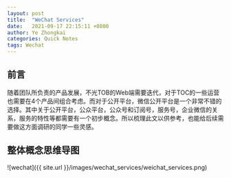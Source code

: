 ```yaml
---
layout: post
title:  "WeChat Services"
date:   2021-09-17 22:15:11 +0800
author: Ye Zhongkai
categories: Quick Notes
tags: Wechat
---
```


## 前言
随着团队所负责的产品发展，不光TOB的Web端需要迭代，对于TOC的一些运营也需要在4个产品间组合考虑。而对于公开平台，微信公开平台是一个非常不错的选择。其中关于公开平台，公众平台，公众号和订阅号，服务号，企业微信的关系，服务的特性等都需要有一个初步概念。所以梳理此文以供参考，也能给后续需要做这方面调研的同学一些灵感。

## 整体概念思维导图
![wechat]({{ site.url }}/images/wechat_services/weichat_services.png)


